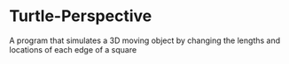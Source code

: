 # Turtle-Perspective

A program that simulates a 3D moving object by changing the lengths and locations of each edge of a square
